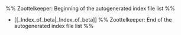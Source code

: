 %% Zoottelkeeper: Beginning of the autogenerated index file list  %%
-  [[_Index_of_beta|_Index_of_beta]]
%% Zoottelkeeper: End of the autogenerated index file list  %%
